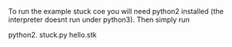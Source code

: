 To run the example stuck coe you will need python2 installed (the interpreter doesnt run under python3). Then simply run

python2. stuck.py hello.stk